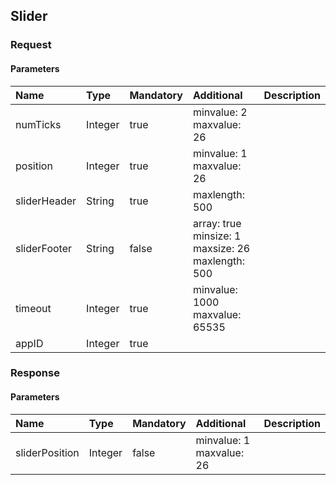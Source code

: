 ## Slider

### Request
#### Parameters
|Name|Type|Mandatory|Additional|Description|
|:---|:---|:--------|:---------|:----------|
|numTicks|Integer|true|minvalue: 2<br>maxvalue: 26||
|position|Integer|true|minvalue: 1<br>maxvalue: 26||
|sliderHeader|String|true|maxlength: 500||
|sliderFooter|String|false|array: true<br>minsize: 1<br>maxsize: 26<br>maxlength: 500||
|timeout|Integer|true|minvalue: 1000<br>maxvalue: 65535||
|appID|Integer|true|||
### Response
#### Parameters
|Name|Type|Mandatory|Additional|Description|
|:---|:---|:--------|:---------|:----------|
|sliderPosition|Integer|false|minvalue: 1<br>maxvalue: 26||
